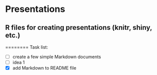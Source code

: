 Presentations
========
## R files for creating presentations (knitr, shiny, etc.)
========
Task list:
- [ ] create a few simple Markdown documents
 - [ ] idea 1
- [x] add Markdown to README file
